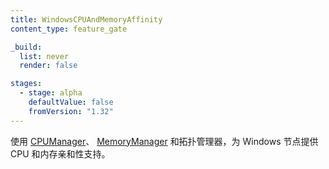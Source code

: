```yaml
---
title: WindowsCPUAndMemoryAffinity
content_type: feature_gate

_build:
  list: never
  render: false

stages:
  - stage: alpha 
    defaultValue: false
    fromVersion: "1.32"
---
```


<!--
Add CPU and Memory Affinity support to Windows nodes with [CPUManager](/docs/tasks/administer-cluster/cpu-management-policies/#windows-support),
[MemoryManager](/docs/tasks/administer-cluster/memory-manager/#windows-support)
and topology manager.
-->
使用 [CPUManager](/zh-cn/docs/tasks/administer-cluster/cpu-management-policies/#windows-support)、
[MemoryManager](/zh-cn/docs/tasks/administer-cluster/memory-manager/#windows-support)
和拓扑管理器，为 Windows 节点提供 CPU 和内存亲和性支持。

